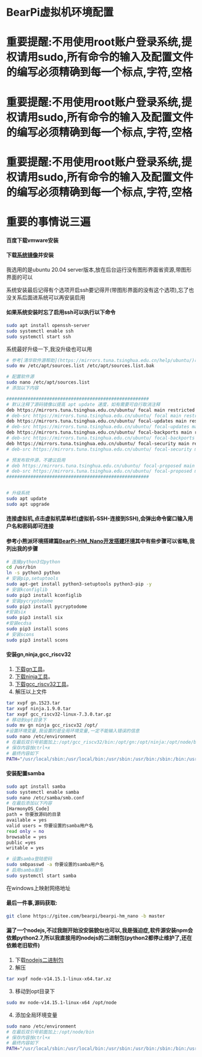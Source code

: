 # BearPi虚拟机环境配置

# 重要提醒:不用使用root账户登录系统,提权请用sudo,所有命令的输入及配置文件的编写必须精确到每一个标点,字符,空格
# 重要提醒:不用使用root账户登录系统,提权请用sudo,所有命令的输入及配置文件的编写必须精确到每一个标点,字符,空格
# 重要提醒:不用使用root账户登录系统,提权请用sudo,所有命令的输入及配置文件的编写必须精确到每一个标点,字符,空格
# 重要的事情说三遍


#### 百度下载vmware安装

#### 下载[系统镜像](https://mirrors.tuna.tsinghua.edu.cn/ubuntu-releases/20.04.1/ubuntu-20.04.1-live-server-amd64.iso)并安装

我选用的是ubuntu 20.04 server版本,放在后台运行没有图形界面省资源,带图形界面的可以

系统安装最后记得有个选项开启ssh要记得开(带图形界面的没有这个选项),忘了也没关系后面进系统可以再安装启用

#### 如果系统安装时忘了启用ssh可以执行以下命令

~~~ bash
sudo apt install openssh-server
sudo systemctl enable ssh
sudo systemctl start ssh
~~~

系统最好升级一下,我没升级也可以用

~~~ bash
# 参考[清华软件源帮助](https://mirrors.tuna.tsinghua.edu.cn/help/ubuntu/)改一下软件源,先备份一下 
sudo mv /etc/apt/sources.list /etc/apt/sources.list.bak

# 配置软件源
sudo nano /etc/apt/sources.list
# 添加以下内容

#####################################################
# 默认注释了源码镜像以提高 apt update 速度，如有需要可自行取消注释
deb https://mirrors.tuna.tsinghua.edu.cn/ubuntu/ focal main restricted universe multiverse
# deb-src https://mirrors.tuna.tsinghua.edu.cn/ubuntu/ focal main restricted universe multiverse
deb https://mirrors.tuna.tsinghua.edu.cn/ubuntu/ focal-updates main restricted universe multiverse
# deb-src https://mirrors.tuna.tsinghua.edu.cn/ubuntu/ focal-updates main restricted universe multiverse
deb https://mirrors.tuna.tsinghua.edu.cn/ubuntu/ focal-backports main restricted universe multiverse
# deb-src https://mirrors.tuna.tsinghua.edu.cn/ubuntu/ focal-backports main restricted universe multiverse
deb https://mirrors.tuna.tsinghua.edu.cn/ubuntu/ focal-security main restricted universe multiverse
# deb-src https://mirrors.tuna.tsinghua.edu.cn/ubuntu/ focal-security main restricted universe multiverse

# 预发布软件源，不建议启用
# deb https://mirrors.tuna.tsinghua.edu.cn/ubuntu/ focal-proposed main restricted universe multiverse
# deb-src https://mirrors.tuna.tsinghua.edu.cn/ubuntu/ focal-proposed main restricted universe multiverse
#####################################################


# 升级系统
sudo apt update
sudo apt upgrade
~~~




#### 连接虚拟机,点击虚拟机菜单栏(虚拟机-SSH-连接到SSH),会弹出命令窗口输入用户名和密码即可连接

#### 参考小熊派环境搭建篇[BearPi-HM_Nano开发搭建环境](https://gitee.com/bearpi/bearpi-hm_nano/blob/master/applications/BearPi/BearPi-HM_Nano/docs/quick-start/BearPi-HM_Nano%E5%BC%80%E5%8F%91%E6%90%AD%E5%BB%BA%E7%8E%AF%E5%A2%83.md)其中有些步骤可以省略,我列出我的步骤

~~~ bash
# 连接python3位python
cd /usr/bin
ln -s python3 python
# 安装pip,setuptools
sudo apt-get install python3-setuptools python3-pip -y
# 安装kconfiglib
sudo pip3 install kconfiglib
# 安装pycryptodome
sudo pip3 install pycryptodome
#安装six
sudo pip3 install six
#安装ecdsa
sudo pip3 install scons
# 安装scons
sudo pip3 install scons

~~~

#### 安装gn,ninja,gcc_riscv32

1. [下载gn工具](http://tools.harmonyos.com/mirrors/gn/1523/linux/gn.1523.tar)。
2. [下载ninja工具](http://tools.harmonyos.com/mirrors/ninja/1.9.0/linux/ninja.1.9.0.tar)。
3. [下载gcc_riscv32工具](http://tools.harmonyos.com/mirrors/gcc_riscv32/7.3.0/linux/gcc_riscv32-linux-7.3.0.tar.gz)。
4. 解压以上文件
~~~ bash
tar xvpf gn.1523.tar
tar xvpf ninja.1.9.0.tar
tar xvpf gcc_riscv32-linux-7.3.0.tar.gz
# 移动到opt目录下
sudo mv gn ninja gcc_riscv32 /opt/
#设置环境变量,我设置的是全局环境变量,一定不能输入错误的信息
sudo nano /etc/environment
# 在最后双引号前面加上:/opt/gcc_riscv32/bin:/opt/gn:/opt/ninja:/opt/node/bin
# 保存内容按ctrl+x
# 最终内容如下
PATH="/usr/local/sbin:/usr/local/bin:/usr/sbin:/usr/bin:/sbin:/bin:/usr/games:/usr/local/games:/opt/gcc_riscv32/bin:/opt/gn:/opt/ninja"

~~~

#### 安装配置samba

~~~ bash
sudo apt install samba
sudo systemctl enable samba
sudo nano /etc/samba/smb.conf
# 在最后添加以下内容
[HarmonyOS_Code]
path = 你要放源码的目录
available = yes
valid users = 你要设置的samba用户名
read only = no
browsable = yes
public =yes
writable = yes

# 设置samba登陆密码
sudo smbpasswd -a 你要设置的samba用户名
# 启用samba服务
sudo systemctl start samba


~~~

在windows上映射网络地址



#### 最后一件事,源码获取:

~~~ bash
git clone https://gitee.com/bearpi/bearpi-hm_nano -b master
~~~


#### 漏了一个nodejs,不过我刚开始没安装貌似也可以,我是强迫症,软件源安装npm会依赖python2.7,所以我直接用的nodejs的二进制包(python2都停止维护了,还在依赖老旧软件)
1. 下载[nodejs二进制包](https://nodejs.org/dist/v14.15.1/node-v14.15.1-linux-x64.tar.xz)
2. 解压
~~~ bash
tar xvpf node-v14.15.1-linux-x64.tar.xz
~~~
3. 移动到opt目录下
~~~ bash
sudo mv node-v14.15.1-linux-x64 /opt/node
~~~
4. 添加全局环境变量
~~~ bash
sudo nano /etc/environment
# 在最后双引号前面加上:/opt/node/bin
# 保存内容按ctrl+x
# 最终内容如下
PATH="/usr/local/sbin:/usr/local/bin:/usr/sbin:/usr/bin:/sbin:/bin:/usr/games:/usr/local/games:/opt/gcc_riscv32/bin:/opt/gn:/opt/ninja:/opt/node/bin"
~~~



